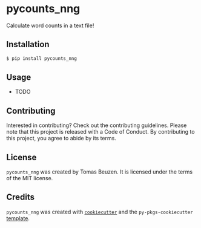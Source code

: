 # pycounts_nng

Calculate word counts in a text file!

## Installation

```bash
$ pip install pycounts_nng
```

## Usage

- TODO

## Contributing

Interested in contributing? Check out the contributing guidelines. Please note that this project is released with a Code of Conduct. By contributing to this project, you agree to abide by its terms.

## License

`pycounts_nng` was created by Tomas Beuzen. It is licensed under the terms of the MIT license.

## Credits

`pycounts_nng` was created with [`cookiecutter`](https://cookiecutter.readthedocs.io/en/latest/) and the `py-pkgs-cookiecutter` [template](https://github.com/py-pkgs/py-pkgs-cookiecutter).
